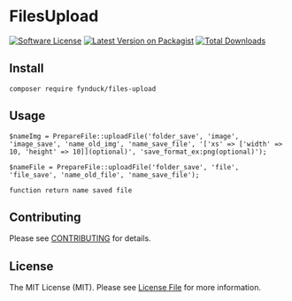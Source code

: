 # FilesUpload

[![Software License](https://img.shields.io/badge/license-MIT-brightgreen.svg?style=flat-square)](LICENSE.md)
[![Latest Version on Packagist](https://img.shields.io/packagist/v/fynduck/files-upload.svg?style=flat-square)](https://packagist.org/packages/fynduck/files-upload)
[![Total Downloads](https://img.shields.io/packagist/dt/fynduck/files-upload.svg?style=flat-square)](https://packagist.org/packages/fynduck/files-upload)

## Install
`composer require fynduck/files-upload`

## Usage
```
$nameImg = PrepareFile::uploadFile('folder_save', 'image', 'image_save', 'name_old_img', 'name_save_file', '['xs' => ['width' => 10, 'height' => 10]](optional)', 'save_format_ex:png(optional)');
```

```
$nameFile = PrepareFile::uploadFile('folder_save', 'file', 'file_save', 'name_old_file', 'name_save_file');
```

`function return name saved file`

## Contributing
Please see [CONTRIBUTING](CONTRIBUTING.md) for details.

## License
The MIT License (MIT). Please see [License File](/LICENSE.md) for more information.
